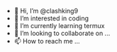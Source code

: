 - 👋 Hi, I’m @clashking9
- 👀 I’m interested in coding
- 🌱 I’m currently learning termux
- 💞️ I’m looking to collaborate on ...
- 📫 How to reach me ...

<!---
clashking9/clashking9 is a ✨ special ✨ repository because its `README.md` (this file) appears on your GitHub profile.
You can click the Preview link to take a look at your changes.
--->

